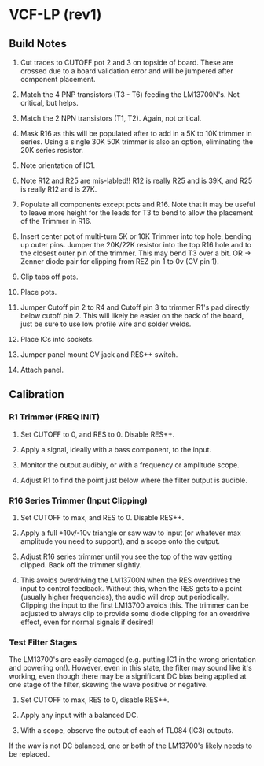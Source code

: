 # VCF-LP (rev1)

## Build Notes

1. Cut traces to CUTOFF pot 2 and 3 on topside of board. These are crossed due to a board validation error and will be jumpered after component placement.

2. Match the 4 PNP transistors (T3 - T6) feeding the LM13700N's. Not critical, but helps.

3. Match the 2 NPN transistors (T1, T2). Again, not critical.

4. Mask R16 as this will be populated after to add in a 5K to 10K trimmer in series. Using a single 30K 50K trimmer is also an option, eliminating the 20K series resistor.

5. Note orientation of IC1.

6. Note R12 and R25 are mis-labled!! R12 is really R25 and is 39K, and R25 is really R12 and is 27K.

7. Populate all components except pots and R16. Note that it may be useful to leave more height for the leads for T3 to bend to allow the placement of the Trimmer in R16.

8. Insert center pot of multi-turn 5K or 10K Trimmer into top hole, bending up outer pins. Jumper the 20K/22K resistor into the top R16 hole and to the closest outer pin of the trimmer. This may bend T3 over a bit. OR -> Zenner diode pair for clipping from REZ pin 1 to 0v (CV pin 1).

9. Clip tabs off pots.

10. Place pots.

11. Jumper Cutoff pin 2 to R4 and Cutoff pin 3 to trimmer R1's pad directly below cutoff pin 2. This will likely be easier on the back of the board, just be sure to use low profile wire and solder welds.

12. Place ICs into sockets.

13. Jumper panel mount CV jack and RES++ switch.

14. Attach panel.


## Calibration

### R1 Trimmer (FREQ INIT)

1. Set CUTOFF to 0, and RES to 0. Disable RES++.

2. Apply a signal, ideally with a bass component, to the input.

3. Monitor the output audibly, or with a frequency or amplitude scope.

4. Adjust R1 to find the point just below where the filter output is audible.

### R16 Series Trimmer (Input Clipping)
1. Set CUTOFF to max, and RES to 0. Disable RES++.

2. Apply a full +10v/-10v triangle or saw wav to input (or whatever max amplitude you need to support), and a scope onto the output.

3. Adjust R16 series trimmer until you see the top of the wav getting clipped. Back off the trimmer slightly.

4. This avoids overdriving the LM13700N when the RES overdrives the input to control feedback. Without this, when the RES gets to a point (usually higher frequencies), the audio will drop out periodically. Clipping the input to the first LM13700 avoids this.  The trimmer can be adjusted to always clip to provide some diode clipping for an overdrive effect, even for normal signals if desired!

### Test Filter Stages

The LM13700's are easily damaged (e.g. putting IC1 in the wrong orientation and powering on!). However, even in this state, the filter may sound like it's working, even though there may be a significant DC bias being applied at one stage of the filter, skewing the wave positive or negative.

1. Set CUTOFF to max, RES to 0, disable RES++.

2. Apply any input with a balanced DC.

3. With a scope, observe the output of each of TL084 (IC3) outputs.

If the wav is not DC balanced, one or both of the LM13700's likely needs to be replaced.



